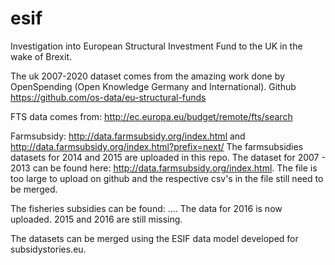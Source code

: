 # esif
Investigation into European Structural Investment Fund to the UK in the wake of Brexit.

The uk 2007-2020 dataset comes from the amazing work done by OpenSpending (Open Knowledge Germany and International).
Github https://github.com/os-data/eu-structural-funds

FTS data comes from: http://ec.europa.eu/budget/remote/fts/search

Farmsubsidy: http://data.farmsubsidy.org/index.html and http://data.farmsubsidy.org/index.html?prefix=next/
The farmsubsidies datasets for 2014 and 2015 are uploaded in this repo. 
The dataset for 2007 - 2013 can be found here: http://data.farmsubsidy.org/index.html. The file is too large to upload on github and the respective csv's in the file still need to be merged. 

The fisheries subsidies can be found: ....
The data for 2016 is now uploaded. 
2015 and 2016 are still missing. 

The datasets can be merged using the ESIF data model developed for subsidystories.eu. 
